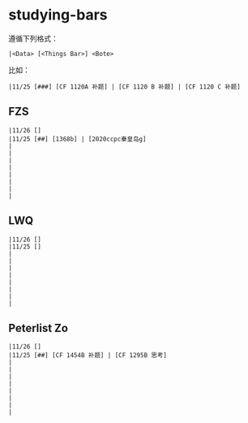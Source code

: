 # studying-bars

遵循下列格式：
``` text
|<Data> [<Things Bar>] <Bote>
```

比如：
``` text
|11/25 [###] [CF 1120A 补题] | [CF 1120 B 补题] | [CF 1120 C 补题]
```

## FZS

``` text
|11/26 []
|11/25 [##] [1368b] | [2020ccpc秦皇岛g]
|
|
|
|
|
|
|
|
```

## LWQ

``` text
|11/26 []
|11/25 []
|
|
|
|
|
|
|
|
```

## Peterlist Zo

``` text
|11/26 []
|11/25 [##] [CF 1454B 补题] | [CF 1295B 思考]
|
|
|
|
|
|
|
|
```
